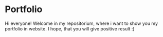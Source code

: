 # Portfolio
Hi everyone! Welcome in my repositorium, where i want to show you my portfolio in website. I hope, that you will give positive result :)
